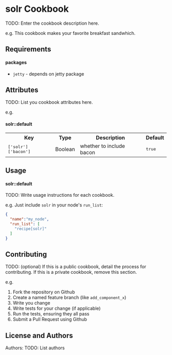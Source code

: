 solr Cookbook
====================
TODO: Enter the cookbook description here.

e.g.
This cookbook makes your favorite breakfast sandwhich.

Requirements
------------

#### packages
- `jetty` - depends on jetty package

Attributes
----------
TODO: List you cookbook attributes here.

e.g.
#### solr::default
<table>
  <tr>
    <th>Key</th>
    <th>Type</th>
    <th>Description</th>
    <th>Default</th>
  </tr>
  <tr>
    <td><tt>['solr']['bacon']</tt></td>
    <td>Boolean</td>
    <td>whether to include bacon</td>
    <td><tt>true</tt></td>
  </tr>
</table>

Usage
-----
#### solr::default
TODO: Write usage instructions for each cookbook.

e.g.
Just include `solr` in your node's `run_list`:

```json
{
  "name":"my_node",
  "run_list": [
    "recipe[solr]"
  ]
}
```

Contributing
------------
TODO: (optional) If this is a public cookbook, detail the process for contributing. If this is a private cookbook, remove this section.

e.g.
1. Fork the repository on Github
2. Create a named feature branch (like `add_component_x`)
3. Write you change
4. Write tests for your change (if applicable)
5. Run the tests, ensuring they all pass
6. Submit a Pull Request using Github

License and Authors
-------------------
Authors: TODO: List authors

